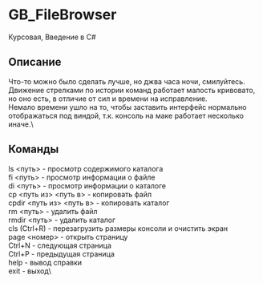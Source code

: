 # GB_FileBrowser
Курсовая, Введение в C#

## Описание
Что-то можно было сделать лучше, но джва часа ночи, смилуйтесь.\
Движение стрелками по истории команд работает малость кривовато, но оно есть, в отличие от сил и времени на исправление.\
Немало времени ушло на то, чтобы заставить интерфейс нормально отображаться под виндой, т.к. консоль на маке работает несколько иначе.\

## Команды
ls <путь> - просмотр содержимого каталога\
fi <путь> - просмотр информации о файле\
di <путь> - просмотр информации о каталоге\
cp <путь из> <путь в> - копировать файл\
cpdir <путь из> <путь в> - копировать каталог\
rm <путь> - удалить файл\
rmdir <путь> - удалить каталог\
cls (Ctrl+R) - перезагрузить размеры консоли и очистить экран\
page <номер> - открыть страницу\
Ctrl+N - следующая страница\
Ctrl+P - предыдущая страница\
help - вывод справки\
exit - выход\
